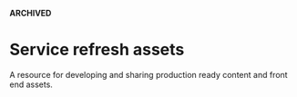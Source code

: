 **ARCHIVED**

# Service refresh assets

A resource for developing and sharing production ready content and front end assets.
